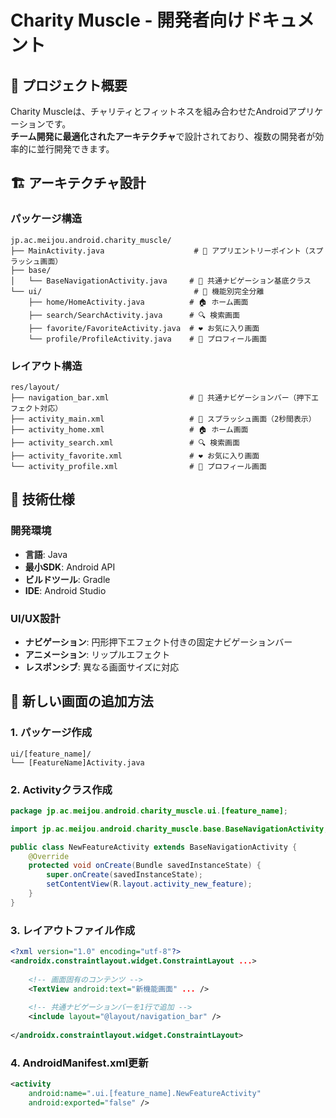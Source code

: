 # Charity Muscle - 開発者向けドキュメント

## 📱 プロジェクト概要
Charity Muscleは、チャリティとフィットネスを組み合わせたAndroidアプリケーションです。  
**チーム開発に最適化されたアーキテクチャ**で設計されており、複数の開発者が効率的に並行開発できます。

## 🏗️ アーキテクチャ設計

### パッケージ構造
```
jp.ac.meijou.android.charity_muscle/
├── MainActivity.java                    # 🚀 アプリエントリーポイント（スプラッシュ画面）
├── base/
│   └── BaseNavigationActivity.java     # 🔧 共通ナビゲーション基底クラス
└── ui/                                  # 🎯 機能別完全分離
    ├── home/HomeActivity.java          # 🏠 ホーム画面
    ├── search/SearchActivity.java      # 🔍 検索画面
    ├── favorite/FavoriteActivity.java  # ❤️ お気に入り画面
    └── profile/ProfileActivity.java    # 👤 プロフィール画面
```

### レイアウト構造
```
res/layout/
├── navigation_bar.xml                  # 🎨 共通ナビゲーションバー（押下エフェクト対応）
├── activity_main.xml                   # 🚀 スプラッシュ画面（2秒間表示）
├── activity_home.xml                   # 🏠 ホーム画面
├── activity_search.xml                 # 🔍 検索画面
├── activity_favorite.xml               # ❤️ お気に入り画面
└── activity_profile.xml                # 👤 プロフィール画面
```

## 🔧 技術仕様

### 開発環境
- **言語**: Java
- **最小SDK**: Android API
- **ビルドツール**: Gradle
- **IDE**: Android Studio

### UI/UX設計
- **ナビゲーション**: 円形押下エフェクト付きの固定ナビゲーションバー
- **アニメーション**: リップルエフェクト
- **レスポンシブ**: 異なる画面サイズに対応

## 🚀 新しい画面の追加方法

### 1. パッケージ作成
```
ui/[feature_name]/
└── [FeatureName]Activity.java
```

### 2. Activityクラス作成
```java
package jp.ac.meijou.android.charity_muscle.ui.[feature_name];

import jp.ac.meijou.android.charity_muscle.base.BaseNavigationActivity;

public class NewFeatureActivity extends BaseNavigationActivity {
    @Override
    protected void onCreate(Bundle savedInstanceState) {
        super.onCreate(savedInstanceState);
        setContentView(R.layout.activity_new_feature);
    }
}
```

### 3. レイアウトファイル作成
```xml
<?xml version="1.0" encoding="utf-8"?>
<androidx.constraintlayout.widget.ConstraintLayout ...>
    
    <!-- 画面固有のコンテンツ -->
    <TextView android:text="新機能画面" ... />
    
    <!-- 共通ナビゲーションバーを1行で追加 -->
    <include layout="@layout/navigation_bar" />
    
</androidx.constraintlayout.widget.ConstraintLayout>
```

### 4. AndroidManifest.xml更新
```xml
<activity
    android:name=".ui.[feature_name].NewFeatureActivity"
    android:exported="false" />
```
